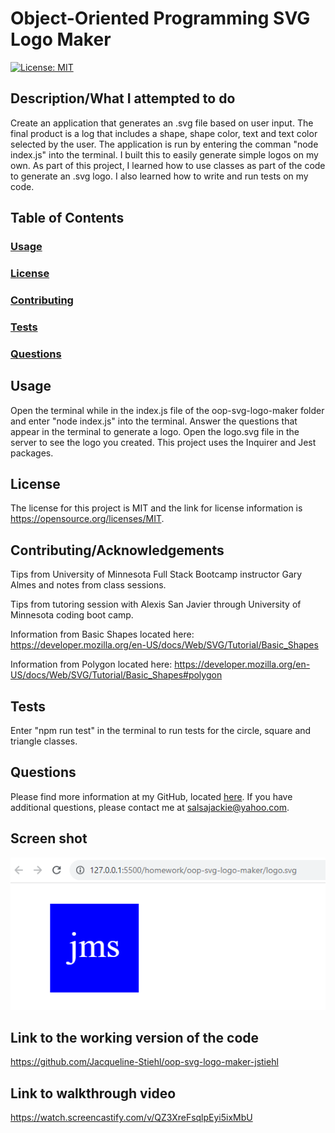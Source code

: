 # Object-Oriented Programming SVG Logo Maker

[![License: MIT](https://img.shields.io/badge/License-MIT-yellow.svg)](https://opensource.org/licenses/MIT/)

## Description/What I attempted to do

Create an application that generates an .svg file based on user input. The final product is a log that includes a shape, shape color, text and text color selected by the user. The application is run by entering the comman "node index.js" into the terminal. I built this to easily generate simple logos on my own. As part of this project, I learned how to use classes as part of the code to generate an .svg logo. I also learned how to write and run tests on my code.

## Table of Contents

### [Usage](#usage)

### [License](#license)

### [Contributing](#contributing)

### [Tests](#tests)

### [Questions](#questions)

## Usage

Open the terminal while in the index.js file of the oop-svg-logo-maker folder and enter "node index.js" into the terminal. Answer the questions that appear in the terminal to generate a logo. Open the logo.svg file in the server to see the logo you created. This project uses the Inquirer and Jest packages.

## License

The license for this project is MIT and the link for license information is https://opensource.org/licenses/MIT.

## Contributing/Acknowledgements

Tips from University of Minnesota Full Stack Bootcamp instructor Gary Almes and notes from class sessions.

Tips from tutoring session with Alexis San Javier through University of Minnesota coding boot camp.

Information from Basic Shapes located here: https://developer.mozilla.org/en-US/docs/Web/SVG/Tutorial/Basic_Shapes

Information from Polygon located here: https://developer.mozilla.org/en-US/docs/Web/SVG/Tutorial/Basic_Shapes#polygon

## Tests

Enter "npm run test" in the terminal to run tests for the circle, square and triangle classes.

## Questions

Please find more information at my GitHub, located [here](https://github.com/Jacqueline-Stiehl).
If you have additional questions, please contact me at salsajackie@yahoo.com.

## Screen shot

![Screen shot of OOP SVG logo maker homework assignment](./images/Screenshot-svg-logo-maker.png)

## Link to the working version of the code

https://github.com/Jacqueline-Stiehl/oop-svg-logo-maker-jstiehl

## Link to walkthrough video

https://watch.screencastify.com/v/QZ3XreFsqlpEyi5ixMbU
